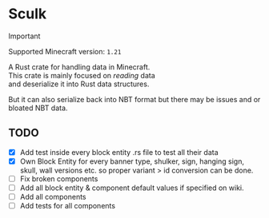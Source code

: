 # Sculk

> [!IMPORTANT]  
> Supported Minecraft version: `1.21`

A Rust crate for handling data in Minecraft.  
This crate is mainly focused on *reading* data  
and deserialize it into Rust data structures.  

But it can also serialize back into NBT format but there may be issues and or bloated NBT data.  

## TODO

- [X] Add test inside every block entity .rs file to test all their data
- [X] Own Block Entity for every banner type, shulker, sign, hanging sign, skull, wall versions etc. so proper variant > id conversion can be done.
- [ ] Fix broken components
- [ ] Add all block entity & component default values if specified on wiki.
- [ ] Add all components
- [ ] Add tests for all components